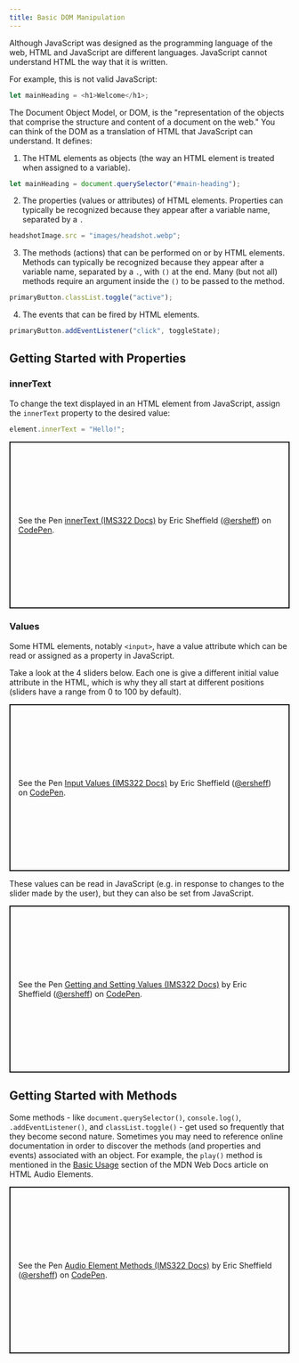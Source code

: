 ```yaml
---
title: Basic DOM Manipulation
---
```


Although JavaScript was designed as the programming language of the web, HTML and JavaScript are different languages. JavaScript cannot understand HTML the way that it is written.

For example, this is not valid JavaScript:

```js
let mainHeading = <h1>Welcome</h1>;
```

The Document Object Model, or DOM, is the "representation of the objects that comprise the structure and content of a document on the web." You can think of the DOM as a translation of HTML that JavaScript can understand. It defines:

1. The HTML elements as objects (the way an HTML element is treated when assigned to a variable).

```js
let mainHeading = document.querySelector("#main-heading");
```

2. The properties (values or attributes) of HTML elements. Properties can typically be recognized because they appear after a variable name, separated by a `.`

```js
headshotImage.src = "images/headshot.webp";
```

3. The methods (actions) that can be performed on or by HTML elements. Methods can typically be recognized because they appear after a variable name, separated by a `.`, with `()` at the end. Many (but not all) methods require an argument inside the `()` to be passed to the method.

```js
primaryButton.classList.toggle("active");
```

4. The events that can be fired by HTML elements.

```js
primaryButton.addEventListener("click", toggleState);
```

## Getting Started with Properties

### innerText

To change the text displayed in an HTML element from JavaScript, assign the `innerText` property to the desired value:

```js
element.innerText = "Hello!";
```

<p class="codepen" data-height="300" data-default-tab="html,result" data-slug-hash="poGMYEX" data-editable="true" data-user="ersheff" style="height: 300px; box-sizing: border-box; display: flex; align-items: center; justify-content: center; border: 2px solid; margin: 1em 0; padding: 1em;">
  <span>See the Pen <a href="https://codepen.io/ersheff/pen/poGMYEX">
  innerText (IMS322 Docs)</a> by Eric Sheffield (<a href="https://codepen.io/ersheff">@ersheff</a>)
  on <a href="https://codepen.io">CodePen</a>.</span>
</p>

### Values

Some HTML elements, notably `<input>`, have a value attribute which can be read or assigned as a property in JavaScript.

Take a look at the 4 sliders below. Each one is give a different initial value attribute in the HTML, which is why they all start at different positions (sliders have a range from 0 to 100 by default).

<p class="codepen" data-height="300" data-default-tab="html,result" data-slug-hash="OJdKqbw" data-editable="true" data-user="ersheff" style="height: 300px; box-sizing: border-box; display: flex; align-items: center; justify-content: center; border: 2px solid; margin: 1em 0; padding: 1em;">
  <span>See the Pen <a href="https://codepen.io/ersheff/pen/OJdKqbw">
  Input Values (IMS322 Docs)</a> by Eric Sheffield (<a href="https://codepen.io/ersheff">@ersheff</a>)
  on <a href="https://codepen.io">CodePen</a>.</span>
</p>

These values can be read in JavaScript (e.g. in response to changes to the slider made by the user), but they can also be set from JavaScript.

<p class="codepen" data-height="300" data-default-tab="html,result" data-slug-hash="abXeMBZ" data-editable="true" data-user="ersheff" style="height: 300px; box-sizing: border-box; display: flex; align-items: center; justify-content: center; border: 2px solid; margin: 1em 0; padding: 1em;">
  <span>See the Pen <a href="https://codepen.io/ersheff/pen/abXeMBZ">
  Getting and Setting Values (IMS322 Docs)</a> by Eric Sheffield (<a href="https://codepen.io/ersheff">@ersheff</a>)
  on <a href="https://codepen.io">CodePen</a>.</span>
</p>

## Getting Started with Methods

Some methods - like `document.querySelector()`, `console.log()`, `.addEventListener()`, and `classList.toggle()` - get used so frequently that they become second nature. Sometimes you may need to reference online documentation in order to discover the methods (and properties and events) associated with an object. For example, the `play()` method is mentioned in the [Basic Usage](https://developer.mozilla.org/en-US/docs/Web/API/HTMLAudioElement#basic_usage) section of the MDN Web Docs article on HTML Audio Elements.

<p class="codepen" data-height="300" data-default-tab="html,result" data-slug-hash="vYPGjPy" data-editable="true" data-user="ersheff" style="height: 300px; box-sizing: border-box; display: flex; align-items: center; justify-content: center; border: 2px solid; margin: 1em 0; padding: 1em;">
  <span>See the Pen <a href="https://codepen.io/ersheff/pen/vYPGjPy">
  Audio Element Methods (IMS322 Docs)</a> by Eric Sheffield (<a href="https://codepen.io/ersheff">@ersheff</a>)
  on <a href="https://codepen.io">CodePen</a>.</span>
</p>
<script async src="https://cpwebassets.codepen.io/assets/embed/ei.js"></script>
